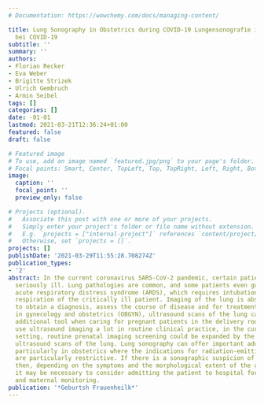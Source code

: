 ```yaml
---
# Documentation: https://wowchemy.com/docs/managing-content/

title: Lung Sonography in Obstetrics during COVID-19 Lungensonografie in der Geburtshilfe
  bei COVID-19
subtitle: ''
summary: ''
authors:
- Florian Recker
- Eva Weber
- Brigitte Strizek
- Ulrich Gembruch
- Armin Seibel
tags: []
categories: []
date: -01-01
lastmod: 2021-03-21T12:36:24+01:00
featured: false
draft: false

# Featured image
# To use, add an image named `featured.jpg/png` to your page's folder.
# Focal points: Smart, Center, TopLeft, Top, TopRight, Left, Right, BottomLeft, Bottom, BottomRight.
image:
  caption: ''
  focal_point: ''
  preview_only: false

# Projects (optional).
#   Associate this post with one or more of your projects.
#   Simply enter your project's folder or file name without extension.
#   E.g. `projects = ["internal-project"]` references `content/project/deep-learning/index.md`.
#   Otherwise, set `projects = []`.
projects: []
publishDate: '2021-03-29T11:55:28.708274Z'
publication_types:
- '2'
abstract: In the current coronavirus SARS‑CoV‑2 pandemic, certain patients are becoming
  seriously ill. Lung pathologies are common, and some patients even go on to develop
  acute respiratory distress syndrome (ARDS), which requires intubation and artificial
  respiration of the critically ill patient. Imaging of the lung is absolutely necessary
  to obtain a diagnosis, assess the course of disease and for treatment. Particularly
  in gynecology and obstetrics (OBGYN), ultrasound scans of the lung can be a useful
  additional tool when caring for pregnant patients in the delivery room. As obstetricians
  use ultrasound imaging a lot in routine clinical practice, in the current pandemic
  setting, routine prenatal imaging screening could be expanded by the addition of
  ultrasound scans of the lung. Lung sonography can offer important additional information,
  particularly in obstetrics where the indications for radiation-emitting imaging
  are particularly restrictive. If there is a sonographic suspicion of lung involvement,
  then, depending on the symptoms and the morphological extent of the ultrasound findings,
  it may be necessary to consider admitting the patient to hospital for close fetal
  and maternal monitoring.
publication: '*Geburtsh Frauenheilk*'
---
```


